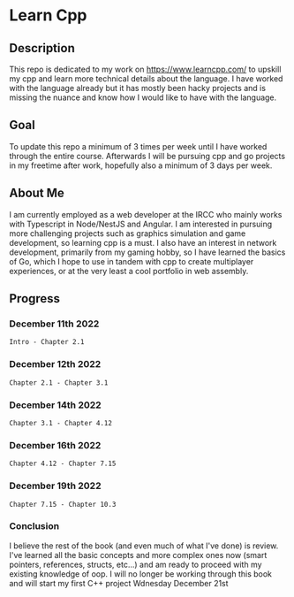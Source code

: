 # Learn Cpp

## Description

This repo is dedicated to my work on https://www.learncpp.com/ to upskill my cpp and learn more technical details about the language.
I have worked with the language already but it has mostly been hacky projects and is missing the nuance and know how I would like to have with the language.

## Goal

To update this repo a minimum of 3 times per week until I have worked through the entire course. Afterwards I will be pursuing cpp and go projects in my freetime
after work, hopefully also a minimum of 3 days per week.

## About Me

I am currently employed as a web developer at the IRCC who mainly works with Typescript in Node/NestJS and Angular. I am interested in pursuing more challenging projects
such as graphics simulation and game development, so learning cpp is a must. I also have an interest in network development, primarily from my gaming hobby, so I have learned the basics of Go, which I hope to use in tandem with cpp to create multiplayer experiences, or at the very least a cool portfolio in web assembly.

## Progress

### December 11th 2022

    Intro - Chapter 2.1

### December 12th 2022

    Chapter 2.1 - Chapter 3.1

### December 14th 2022

    Chapter 3.1 - Chapter 4.12

### December 16th 2022

    Chapter 4.12 - Chapter 7.15

### December 19th 2022

    Chapter 7.15 - Chapter 10.3

### Conclusion

I believe the rest of the book (and even much of what I've done) is review. I've learned all the basic concepts and more complex ones now (smart pointers, references, structs, etc...) and am ready to proceed with my existing knowledge of oop. I will no longer be working through this book and will start my first C++ project Wdnesday December 21st
